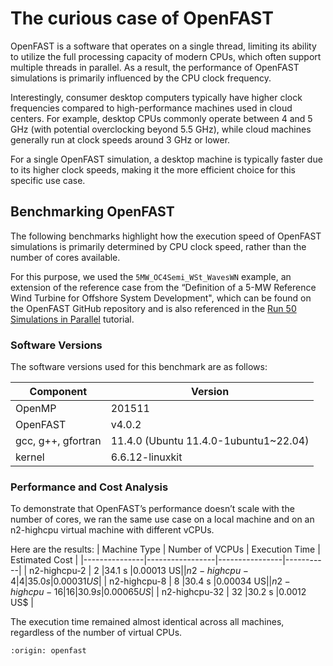 # The curious case of OpenFAST
OpenFAST is a software that operates on a single thread, limiting its ability to utilize the full processing capacity of modern CPUs, which often support multiple threads in parallel. As a result, the performance of OpenFAST simulations is primarily influenced by the CPU clock frequency.

Interestingly, consumer desktop computers typically have higher clock frequencies compared to high-performance machines used in cloud centers. For example, desktop CPUs commonly operate between 4 and 5 GHz (with potential overclocking beyond 5.5 GHz), while cloud machines generally run at clock speeds around 3 GHz or lower.

For a single OpenFAST simulation, a desktop machine is typically faster due to its higher clock speeds, making it the more efficient choice for this specific use case.

## Benchmarking OpenFAST
The following benchmarks highlight how the execution speed of OpenFAST simulations is primarily determined by CPU clock speed, rather than the number of cores available.

For this purpose, we used the `5MW_OC4Semi_WSt_WavesWN` example, an extension of the reference case from the “Definition of a 5-MW Reference Wind Turbine for Offshore System Development",
which can be found on the OpenFAST GitHub repository and is also referenced in the [Run 50 Simulations in Parallel](run-50-simulations-in-parallel/index) tutorial.

### Software Versions
The software versions used for this benchmark are as follows:

| Component              | Version                               |
|------------------------|---------------------------------------|
| OpenMP                 | 201511                                |
| OpenFAST               | v4.0.2                                |
| gcc, g++, gfortran     | 11.4.0 (Ubuntu 11.4.0-1ubuntu1~22.04) |
| kernel                 | 6.6.12-linuxkit                       |


### Performance and Cost Analysis
To demonstrate that OpenFAST’s performance doesn’t scale with the number of cores, we ran the same use case on a local machine and on an n2-highcpu virtual machine with different vCPUs.

Here are the results:
| Machine Type  | Number of VCPUs | Execution Time | Estimated Cost |
|---------------|-----------------|----------------|-----------|
| n2-highcpu-2  | 2               |34.1 s          |0.00013 US$|
| n2-highcpu-4  | 4               |35.0 s          |0.00031 US$|
| n2-highcpu-8  | 8               |30.4 s          |0.00034 US$|
| n2-highcpu-16 | 16              |30.9 s          |0.00065 US$|
| n2-highcpu-32 | 32              |30.2 s          |0.0012 US$ |

The execution time remained almost identical across all machines, regardless of the number of virtual CPUs.

```{banner_small}
:origin: openfast
```






